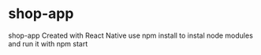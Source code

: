 # shop-app

shop-app Created with React Native use npm install to instal node modules and run it with npm start
